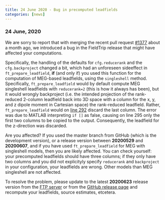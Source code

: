 ```yaml
---
title: 24 June 2020 - Bug in precomputed leadfields
categories: [news]
---
```


### 24 June, 2020

We are sorry to report that with merging the recent pull request [#1377](https://github.com/fieldtrip/fieldtrip/pull/1377) about a month ago, we introduced a bug in the FieldTrip release that might have affected your computations.

Specifically, the handling of the defaults for `cfg.reducerank` and the `cfg.backproject` changed a bit, which had an unforeseen sideeffect in `ft_prepare_leadfield`, **if** (and only if) you used this function for the computation of MEG-based leadfields, using the `singleshell` method. Specifically, `ft_prepare_leadfield` would by default compute MEG singleshell leadfields with `reducerank=2` (this is how it always has been), but it would wrongly backproject (i.e. the intended projection of the rank-reduced 2-column leadfield back into 3D space with a column for the x, y, and z dipole moment in Cartesian space) the rank-reduced leadfield. Rather, `ft_prepare_leadfield` would on [line 292](https://github.com/fieldtrip/fieldtrip/blob/af5f9822413d11e66f3821943e945e98ab766da6/ft_prepare_leadfield.m#L292) discard the last column. The error was due to MATLAB interpreting `if []` as false, causing on line 295 only the first two columns to be copied to the output. Consequently, the leadfield for the z-direction was discarded.

Are you affected? If you used the master branch from GitHub (which is the development version), or a release version between **20200529** and **20200607**, and if you have used `ft_prepare_leadfield` for MEG with singleshell models, then you are likely affected. You can check yourself: your precomputed leadfields should have three columns; if they only have two columns and you did not explicityly specify `reducerank` and `backproject` in your configuration, your leadfields are wrong. Other models than MEG singleshell are not affected.

To resolve the problem, please update to the latest **20200623** release version from the [FTP server](ftp://ftp.fieldtriptoolbox.org/pub/fieldtrip) or from the [GitHub release page](https://github.com/fieldtrip/fieldtrip/releases) and recompute your leadfields, source estimates, etcetera.
